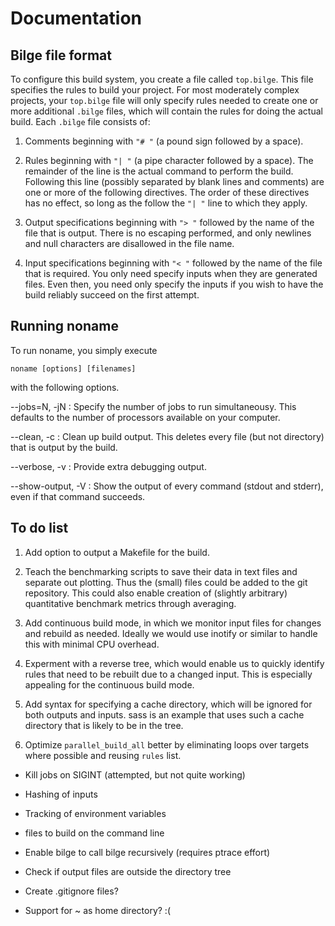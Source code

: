 # Documentation

## Bilge file format

To configure this build system, you create a file called `top.bilge`.
This file specifies the rules to build your project.  For most
moderately complex projects, your `top.bilge` file will only specify
rules needed to create one or more additional `.bilge` files, which
will contain the rules for doing the actual build.  Each `.bilge` file
consists of:

1. Comments beginning with `"# "` (a pound sign followed by a space).

2. Rules beginning with `"| "` (a pipe character followed by a
   space).  The remainder of the line is the actual command to perform
   the build.  Following this line (possibly separated by blank lines
   and comments) are one or more of the following directives.  The
   order of these directives has no effect, so long as the follow the
   `"| "` line to which they apply.

3. Output specifications beginning with `"> "` followed by the name of
   the file that is output.  There is no escaping performed, and only
   newlines and null characters are disallowed in the file name.

4. Input specifications beginning with `"< "` followed by the name of
   the file that is required.  You only need specify inputs when they
   are generated files.  Even then, you need only specify the inputs
   if you wish to have the build reliably succeed on the first attempt.

## Running noname

To run noname, you simply execute

    noname [options] [filenames]

with the following options.

--jobs=N, -jN
: Specify the number of jobs to run simultaneousy.  This defaults to
  the number of processors available on your computer.

--clean, -c
: Clean up build output.  This deletes every file (but not directory)
  that is output by the build.

--verbose, -v
: Provide extra debugging output.

--show-output, -V
: Show the output of every command (stdout and stderr), even if that
  command succeeds.

## To do list

1. Add option to output a Makefile for the build.

2. Teach the benchmarking scripts to save their data in text files and
   separate out plotting.  Thus the (small) files could be added to
   the git repository.  This could also enable creation of (slightly
   arbitrary) quantitative benchmark metrics through averaging.

3. Add continuous build mode, in which we monitor input files for
   changes and rebuild as needed.  Ideally we would use inotify or
   similar to handle this with minimal CPU overhead.

4. Experment with a reverse tree, which would enable us to quickly
   identify rules that need to be rebuilt due to a changed input.
   This is especially appealing for the continuous build mode.

7. Add syntax for specifying a cache directory, which will be ignored
   for both outputs and inputs.  sass is an example that uses such a
   cache directory that is likely to be in the tree.

9. Optimize `parallel_build_all` better by eliminating loops over
   targets where possible and reusing `rules` list.

- Kill jobs on SIGINT (attempted, but not quite working)
- Hashing of inputs
- Tracking of environment variables

- files to build on the command line

- Enable bilge to call bilge recursively (requires ptrace effort)

- Check if output files are outside the directory tree
- Create .gitignore files?

- Support for ~ as home directory? :(
